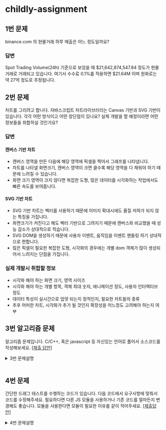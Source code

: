 # childly-assignment

## 1번 문제
binance.com 의 현물거래 하루 매출은 어느 정도일까요?

### 답변

Spot Trading Volume(24h) 기준으로 보았을 때 $21,642,874,547.84 정도가 현물 거래로 거래되고 있습니다.
여기서 수수료 0.1%를 적용하면 $21.64M 이며 원화로는 약 27억 정도로 추정됩니다. 

## 2번 문제
차트를 그리려고 합니다. 자바스크립트 차트라이브러리는 Canvas 기반과 SVG 기반이
있습니다. 각각 어떤 방식이고 어떤 장단점이 있나요? 실제 개발을 할 예정이라면 어떤
정보들을 취합하실 것인가요?

### 답변

#### 캔버스 기반 차트
- 캔버스 영역을 만든 다음에 해당 영역에 픽셀을 찍어서 그래프를 나타냅니다. 
- 차트를 나타낼 화면크기, 캔버스 영역이 크면 클수록 해당 영역을 다 채워야 하기 때문에 느려질 수 있습니다.
- 화면 크기 영역이 크지 않다면 복잡한 도형, 많은 데이터를 시각화하는 작업에서도 빠른 속도를 보여줍니다. 
 

#### SVG 기반 차트
- SVG 기반 차트는 벡터를 사용하기 때문에 이미지 확대시에도 품질 저하가 되지 않는 특징을 가집니다. 
- 화면크기가 커진다고 해도 벡터 기반으로 그려지기 때문에 캔버스와 비교했을 때 성능 감소가 상대적으로 적습니다. 
- SVG DOM을 생성하기 때문에 사용자 이벤트, 움직임을 이벤트 핸들링 하기 상대적으로 편합니다. 
- 많은 픽셀이 필요한 복잡한 도형, 시각화의 경우에는 개별 dom 객체가 많이 생성되어서 느려지는 단점을 가집니다. 

### 실제 개발시 취합할 정보

- 시각화 해야 하는 화면 크기, 영역 사이즈
- 시각화 해야 하는 개별 항목, 객체 최대 숫자, 애니메이션 정도, 사용자 인터렉티브 정도
- 데이터 특성이 실시간으로 업뎃 되는지 정적인지, 필요한 차트들의 종류 
- 추후 어떠한 차트, 시각화가 추가 될 것인지 확장성을 어느정도 고려해야 하는지 여부


## 3번 알고리즘 문제

알고리즘 문제입니다. C/C++, 혹은 javascript 등 자신있는 언어로 풀어서 소스코드를 작성해보세요. [[제출 답안]](./p3/README.md)

<details>
<summary>3번 문제설명</summary>

```
어떤 프로그램이 있다. 이 프로그램은 두 개의 쓰레드가 내부적으로 돌고 있다. A쓰레드는 Stack에 1~N까지의 숫자를 순서대로 Stack에 계속 쌓고, 다른 B쓰레드는 이 Stack에서 숫자를 꺼내서 출력하게 된다. 두 쓰레드가 숫자를 넣고 꺼내는 시간 간격은 아주 랜덤하다.

예를 들어 N이 5일 때,
A가 1, 2, 3을 넣는다.
B가 3, 2를 꺼내어 출력한다.
A가 4, 5을 넣는다
B는 5, 4, 1를 꺼내어 출력한다
인 경우라면 출력은 3 2 5 4 1 이다

여기서 특정 N에 대해서 출력 가능한 형태를 모두 출력하는 프로그램을 작성한다.

다음은 N의 값이 3일 때의 출력 결과 이다.

N 이 3 일 경우 출력 할 수 있는 결과는
A(1) -> B(1) -> A(2) -> B(2) -> A (3) -> B(3) => 1 2 3
A(1) -> B(1) -> A (2, 3) -> B(3, 2) => 1 3 2
A(1, 2) -> B(2, 1) -> A (3) -> B(3) => 2 1 3
A(1, 2) -> B(2) -> A(3) -> B(3, 1) => 2 3 1
A(1, 2, 3) -> B(3, 2, 1) => 3 2 1
이렇게 5가지 경우가 출력되게 된다.
```

### 입력
입력은 여러 케이스로 구성되어 있다. 각 케이스별 N(1~ 16) 의 값이 나오게 되고, 만약 0이 입력되면
프로그램을 종료한다.

### 출력
출력은 가능한 모든 케이스를 작은 수부터 출력한다. 각 케이스는 빈 라인으로 구분한다.

### 입/출력 예제
```
실행 -> C:\p1.exe
1
2
3
0

1

12
21

123
132
213
231
321
```

### 채점 기준
1. 작성한 프로그램은 각각의 테스트케이스에 대해서 올바른 결과를 출력하여야 한다.
2. 입력 후 결과 출력까지 걸리는 시간이 빠르면 빠를수록 좋다.
3. 프로그램에서 사용한 자료구조 및 알고리즘이 적절하여야 한다.
4. 그 외 일반적인 코드 구조, 스타일, 에러/예외 처리 등이 적절할수록 좋다.

### 제출 시 주의사항
1. 프로그램의 입출력은 표준 입력과 표준 출력을 이용하여야 합니다.
입력과 출력 시 아래와 같이 리다이렉트를 이용하면 파일을 이용해서도 입출력 값을 저장할 수 있습니다.
예) c:\test\>P1.exe < testcases.txt > result.txt

2. 문제의 입/출력 예제는 말 그대로 문제의 조건과 입출력 방식(양식)을 이해하는데 도움을 주는 예제입니다.
입/출력 예제에 있는 입력 값에 대하여 프로그램이 잘 동작한다고 하여 프로그램이 적절하게 구현되었다고는
볼 수는 없습니다. 프로그램 작성 후에는 문제의 조건을 만족하는 다양한 테스트 케이스를 만들어보고
프로그램을 테스트해 보는 것이 바람직합니다.

</details>

<br/>

## 4번 문제

간단한 드래그 테스트를 수행하는 코드가 있습니다. 다음 코드에서 요구사항에 맞춰서 코드를 수정해주세요. 필요하다면 다른 JS 모듈을 사용하거나 기존 코드를 얼마든지 변경해도 좋습니다. 모듈을 사용한다면 모듈이 필요한 이유를 같이 적어주세요. [[제출답안]](./p4/README.md)

<details>
<summary>4번 문제설명</summary>

```html
<html>
  <head>
    <style>
      #frame {
        position: relative;
        border: 1px solid black;
        width: 200px;
        height: 30px;
      }
      #handle {
        position: absolute;
        width: 30px;
        height: 30px;
        border-radius: 15px;
        background-color: black;
        cursor: pointer;
        transition: left 0.15s ease-out;
      }
      #handle.move {
        transition-duration: 0s;
        -webkit-transition-duration: 0s;
      }
      #target {
        position: absolute;
        z-index: -1;
        border-radius: 10px;
        width: 20px;
        height: 20px;
        background: radial-gradient(red 25%, white 25% 100%);
        border: 1px solid red;
        box-sizing: border-box;
        pointer-events: none;
      }
      #message.success {
        color: forestgreen;
      }
      #message.success::after {
        content: "성공";
      }
      #message.failed {
        color: red;
      }
      #message.failed::after {
        content: "실패";
      }
    </style>
  </head>
  <body>
    <p>
      <button id="reset">초기화</button>
    </p>
    <div id="frame">
      <div id="handle"></div>
      <div id="target" style="right: 5px; top: 5px"></div>
    </div>
    <p id="message"></p>
    <script>
      var left = 0;
      // 초기화
      document.getElementById("reset").addEventListener("mousedown", () => {
        left = 0;
        document.getElementById("message").className = "";
        document.getElementById("handle").style = `left: ${left}px`;
      });

      // 핸들 이동 시작
      document.getElementById("handle").addEventListener("mousedown", () => {
        document.getElementById("handle").className = "move";
      });

      // 핸들 이동
      document.getElementById("frame").addEventListener("mousemove", (e) => {
        if (document.getElementById("handle").className != "move") {
          return;
        }
        const frameX = document.getElementById("frame").offsetLeft;
        const frameWidth = 200;
        const x = Math.min(
          Math.max(e.clientX - 15 - frameX, 0),
          frameWidth - 30
        );
        left = x;
        document.getElementById("handle").style = `left: ${left}px`;
      });

      // 핸들 이동 종료, 테스트 판정
      document.addEventListener("mouseup", () => {
        if (document.getElementById("handle").className != "move") {
          return;
        }
        document.getElementById("handle").className = "";
        // 성공 판정
        if (left > 165) {
          document.getElementById("message").className = "success";
        }
        // 실패 판정
        else {
          document.getElementById("message").className = "failed";
          left = 0;
          document.getElementById("handle").style = `left: ${left}px`;
        }
      });
    </script>
  </body>
</html>
```

### 변경 요구사항
- #frame 크기를 300x300 크기로 변경합니다.
- #target은 페이지 구동 직후와 초기화 버튼을 누를 때마다 #frame 내에 랜덤으로 위치하게 합니다.
  - 초기화 후 #target과 #handle의 위치가 겹치면 안 됩니다.
- #handle은 페이지 구동 직후와 초기화 버튼을 누를 때마다 #frame 내 왼쪽 위, 왼쪽 아래, 오른쪽 위, 오른쪽 아래 중 랜덤하게 위치하게 합니다.
- 사용자가 #handle을 드래그하여 #target에 가까이 가져가서 놓으면 성공합니다. 얼마나 가까이 놓아야 하는지 정한 후 직접 설정해주세요.
- 그 외 코드에서 변경하고 싶은 부분이 있다면 변경 후 변경 이유를 설명해주세요.

</details>